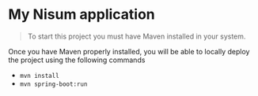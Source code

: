 # My Nisum application

> To start this project you must have Maven installed in your system.

Once you have Maven properly installed, you will be able to locally deploy the project using the following commands

- `mvn install`
- `mvn spring-boot:run`

